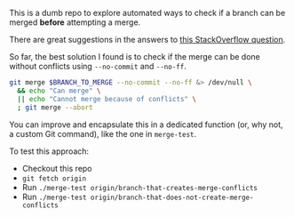 This is a dumb repo to explore automated ways to check if a branch can be merged **before** attempting a merge.

There are great suggestions in the answers to [this StackOverflow question](https://stackoverflow.com/questions/501407/is-there-a-git-merge-dry-run-option).

So far, the best solution I found is to check if the merge can be done without conflicts using `--no-commit` and `--no-ff`.

```bash
git merge $BRANCH_TO_MERGE --no-commit --no-ff &> /dev/null \
  && echo "Can merge" \
  || echo "Cannot merge because of conflicts" \
  ; git merge --abort
```

You can improve and encapsulate this in a dedicated function (or, why not, a custom Git command), like the one in `merge-test`.

To test this approach:

- Checkout this repo
- `git fetch origin`
- Run `./merge-test origin/branch-that-creates-merge-conflicts`
- Run `./merge-test origin/branch-that-does-not-create-merge-conflicts`
